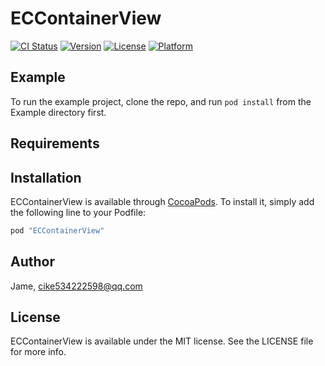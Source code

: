 # ECContainerView

[![CI Status](http://img.shields.io/travis/Jame/ECContainerView.svg?style=flat)](https://travis-ci.org/Jame/ECContainerView)
[![Version](https://img.shields.io/cocoapods/v/ECContainerView.svg?style=flat)](http://cocoapods.org/pods/ECContainerView)
[![License](https://img.shields.io/cocoapods/l/ECContainerView.svg?style=flat)](http://cocoapods.org/pods/ECContainerView)
[![Platform](https://img.shields.io/cocoapods/p/ECContainerView.svg?style=flat)](http://cocoapods.org/pods/ECContainerView)

## Example

To run the example project, clone the repo, and run `pod install` from the Example directory first.

## Requirements

## Installation

ECContainerView is available through [CocoaPods](http://cocoapods.org). To install
it, simply add the following line to your Podfile:

```ruby
pod "ECContainerView"
```

## Author

Jame, cike534222598@qq.com

## License

ECContainerView is available under the MIT license. See the LICENSE file for more info.
